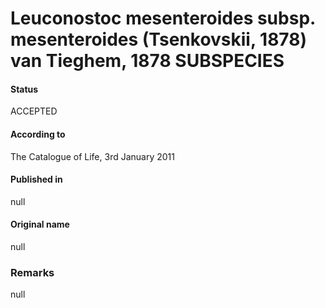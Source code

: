 # Leuconostoc mesenteroides subsp. mesenteroides (Tsenkovskii, 1878) van Tieghem, 1878 SUBSPECIES

#### Status
ACCEPTED

#### According to
The Catalogue of Life, 3rd January 2011

#### Published in
null

#### Original name
null

### Remarks
null